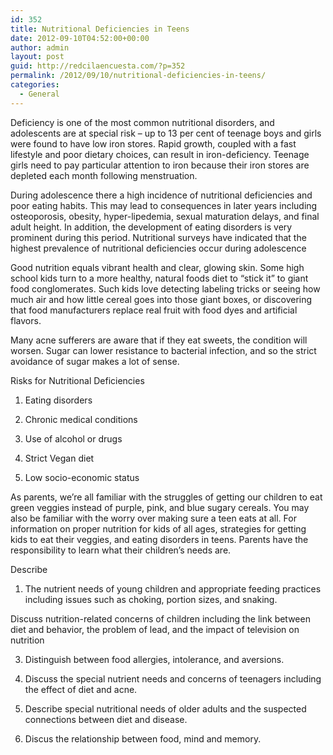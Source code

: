 ```yaml
---
id: 352
title: Nutritional Deficiencies in Teens
date: 2012-09-10T04:52:00+00:00
author: admin
layout: post
guid: http://redcilaencuesta.com/?p=352
permalink: /2012/09/10/nutritional-deficiencies-in-teens/
categories:
  - General
---
```

Deficiency is one of the most common nutritional disorders, and adolescents are at special risk &#8211; up to 13 per cent of teenage boys and girls were found to have low iron stores. Rapid growth, coupled with a fast lifestyle and poor dietary choices, can result in iron-deficiency. Teenage girls need to pay particular attention to iron because their iron stores are depleted each month following menstruation.

During adolescence there a high incidence of nutritional deficiencies and poor eating habits. This may lead to consequences in later years including osteoporosis, obesity, hyper-lipedemia, sexual maturation delays, and final adult height. In addition, the development of eating disorders is very prominent during this period. Nutritional surveys have indicated that the highest prevalence of nutritional deficiencies occur during adolescence

Good nutrition equals vibrant health and clear, glowing skin. Some high school kids turn to a more healthy, natural foods diet to &#8220;stick it&#8221; to giant food conglomerates. Such kids love detecting labeling tricks or seeing how much air and how little cereal goes into those giant boxes, or discovering that food manufacturers replace real fruit with food dyes and artificial flavors.

Many acne sufferers are aware that if they eat sweets, the condition will worsen. Sugar can lower resistance to bacterial infection, and so the strict avoidance of sugar makes a lot of sense.

Risks for Nutritional Deficiencies
  
1. Eating disorders
  
2. Chronic medical conditions
  
3. Use of alcohol or drugs
  
4. Strict Vegan diet
  
5. Low socio-economic status
  
As parents, we’re all familiar with the struggles of getting our children to eat green veggies instead of purple, pink, and blue sugary cereals. You may also be familiar with the worry over making sure a teen eats at all. For information on proper nutrition for kids of all ages, strategies for getting kids to eat their veggies, and eating disorders in teens. Parents have the responsibility to learn what their children’s needs are.

Describe 

1) The nutrient needs of young children and appropriate feeding practices including issues such as choking, portion sizes, and snaking.
  
Discuss nutrition-related concerns of children including the link between diet and behavior, the problem of lead, and the impact of television on nutrition
  
3) Distinguish between food allergies, intolerance, and aversions.
  
4) Discuss the special nutrient needs and concerns of teenagers including the effect of diet and acne.
  
5) Describe special nutritional needs of older adults and the suspected connections between diet and disease.
  
6) Discus the relationship between food, mind and memory.